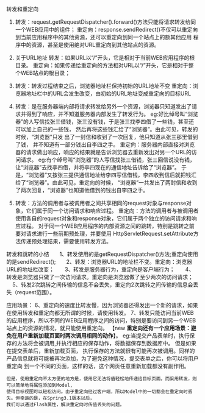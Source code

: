 转发和重定向

1. 转发：request.getRequestDispatcher().forward()方法只能将请求转发给同一个WEB应用中的组件；
  重定向：response.sendRedirect()不仅可以重定向到当前应用程序中的其他资源，还可以重定向到同一个站点上的额其他应用
         程序中的资源，甚至是使用绝对URL重定向到其他站点的资源。
2. 关于URL地址
  转发：如果URL以“/”开头，它是相对于当前WEB应用程序的根目录。
  重定向：如果传递给重定向的方法相对URL以“/”开头，它是相对于整个WEB站点的根目录；

3. 转发：转发过程结束之后，浏览器地址栏保持初始的URL地址不变
   重定向：浏览器地址栏中的URL会发生改变，由初始的URL地址变成重定向的目标URL

4. 转发：是在服务器端内部将请求转发给另外一个资源，浏览器只知道发出了请求并得到了响应，并不知道服务器内部发生了转发行为。
        eg:好比绰号叫“浏览器”的人写信找张三借钱，张三没有钱，于是张三找李四借了一些钱，甚至还可以加上自己的一些钱，
        然后再将这些钱汇给了“浏览器”。由此可见，转发的时候，“浏览器”只发 出了一封信和收到了一次回复，他只知道从张三那里借到了钱，
        并不知道有一部分钱出自李四之手。
   重定向：服务器内部直接对浏览器的请求做出响应，响应的结果就是告诉浏览器去重新发出对另一个URL的访问请求。
         eg:有个绰号叫“浏览器”的人写信找张三借钱，张三回信说没有钱，让“浏览器”去找李四借，并将李四现在的通信地址告诉给了“浏览器”。
         于是，“浏览器”又按张三提供通信地址给李四写信借钱，李四收到信后就把钱汇给了“浏览器”。由此可见，重定向的时候，
         “浏览器”一共发出了两封信和收到了两次回复，“浏览器”也知道他借到的钱出自李四之手。

5. 转发：方法的调用者与被调用者之间共享相同的request对象与response对象，它们属于同一个访问请求和响应过程。
   重定向：方法的调用者与被调用者使用各自的request对象和response对象，它们属于两个独立的访问请求和响应过程。
   对于同一个WEB应用程序的内部资源之间的跳转，特别是跳转之前要对请求进行一些前期预处理，并要使用
   HttpServletRequest.setAttribute方法传递预处理结果，需要使用转发方法。

转发和跳转的小结
      1、转发使用的是getRequestDispatcher()方法;重定向使用的是sendRedirect();
      2、转发：浏览器URL的地址栏不变。重定向：浏览器URL的地址栏改变；
      3、转发是服务器行为，重定向是客户端行为；
      4、转发是浏览器只做了一次访问请求。重定向是浏览器做了至少两次的访问请求；
      5、转发2次跳转之间传输的信息不会丢失，重定向2次跳转之间传输的信息会丢失（request范围）。


应用场景：
     6、重定向的速度比转发慢，因为浏览器还得发出一个新的请求，如果在使用转发和重定向都无所谓的时候，请使用转发。
     7、转发只能访问当前WEB的应用程序，所以不同的WEB应用程序之间的访问，特别是要访问到另一个WEB站点上的资源的情况，就只能使用重定向。
     【new **重定向还有一个应用场景：避免在用户重新加载页面时两次调用相同的动作**】。
     eg:当提交产品表单时，执行保存的方法将会被调用,并执行相应的保存动作，将数据保存到数据库中。 但是如果在提交表单后，重新加载页面，
        执行保存的方法就很有可能再次被调用。同样的产品信息就将可能被再次添加，为了避免这种情况，提交表单之后，你可以将用户重定向
        到一个不同的页面，这样的话，这个网页任意重新加载都没有副作用。

    但是，使用重定向不太方便的地方是，使用它无法将值轻松地传递给目标页面。而采用转发，则可以简单地将属性添加到Model,
    使得目标视图可以轻松访问。由于重定向经过客户端，所以Model中的一切都会在重定向时丢失。但幸运的是，在Spring3.1版本以后，
    我们可以通过Flash属性，解决重定向时传值丢失的问题。
